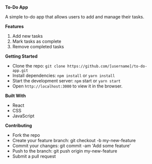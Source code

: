 **To-Do App**

A simple to-do app that allows users to add and manage their tasks.

**Features**

1. Add new tasks
2. Mark tasks as complete
3. Remove completed tasks

**Getting Started**

* Clone the repo: `git clone https://github.com/[username]/to-do-app.git`
* Install dependencies: `npm install` or `yarn install`
* Start the development server: `npm` start or `yarn start`
* Open `http://localhost:3000` to view it in the browser.

**Built With**

* React
* CSS
* JavaScript

**Contributing**

* Fork the repo
* Create your feature branch: git checkout -b my-new-feature
* Commit your changes: git commit -am 'Add some feature'
* Push to the branch: git push origin my-new-feature
* Submit a pull request
